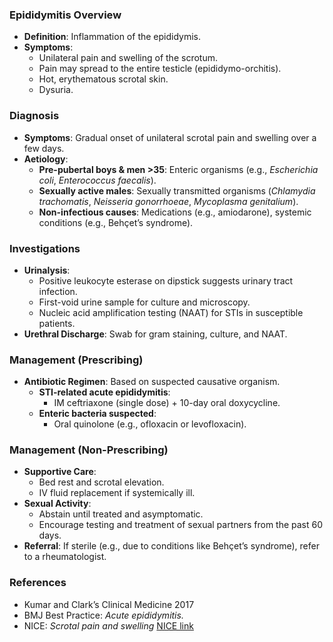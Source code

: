 ### Epididymitis Overview
- **Definition**: Inflammation of the epididymis.
- **Symptoms**: 
  - Unilateral pain and swelling of the scrotum.
  - Pain may spread to the entire testicle (epididymo-orchitis).
  - Hot, erythematous scrotal skin.
  - Dysuria.

### Diagnosis
- **Symptoms**: Gradual onset of unilateral scrotal pain and swelling over a few days.
- **Aetiology**: 
  - **Pre-pubertal boys & men >35**: Enteric organisms (e.g., *Escherichia coli*, *Enterococcus faecalis*).
  - **Sexually active males**: Sexually transmitted organisms (*Chlamydia trachomatis*, *Neisseria gonorrhoeae*, *Mycoplasma genitalium*).
  - **Non-infectious causes**: Medications (e.g., amiodarone), systemic conditions (e.g., Behçet’s syndrome).

### Investigations
- **Urinalysis**: 
  - Positive leukocyte esterase on dipstick suggests urinary tract infection.
  - First-void urine sample for culture and microscopy.
  - Nucleic acid amplification testing (NAAT) for STIs in susceptible patients.
- **Urethral Discharge**: Swab for gram staining, culture, and NAAT.

### Management (Prescribing)
- **Antibiotic Regimen**: Based on suspected causative organism.
  - **STI-related acute epididymitis**: 
    - IM ceftriaxone (single dose) + 10-day oral doxycycline.
  - **Enteric bacteria suspected**: 
    - Oral quinolone (e.g., ofloxacin or levofloxacin).
  
### Management (Non-Prescribing)
- **Supportive Care**:
  - Bed rest and scrotal elevation.
  - IV fluid replacement if systemically ill.
- **Sexual Activity**: 
  - Abstain until treated and asymptomatic.
  - Encourage testing and treatment of sexual partners from the past 60 days.
- **Referral**: If sterile (e.g., due to conditions like Behçet’s syndrome), refer to a rheumatologist.

### References
- Kumar and Clark’s Clinical Medicine 2017
- BMJ Best Practice: _Acute epididymitis._
- NICE: _Scrotal pain and swelling_ [NICE link](https://cks.nice.org.uk/scrotal-pain-and-swelling)